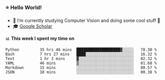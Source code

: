 ### ⭐️ Hello World!

<!--
**hologerry/hologerry** is a ✨ _special_ ✨ repository because its `README.md` (this file) appears on your GitHub profile.

Here are some ideas to get you started:

- 🔭 I’m currently working and studying on Computer Vision
- 🌱 I’m currently learning at Peking University
- 💬 Ask me about 
- 📫 How to reach me: E-mail
- 😄 Pronouns: he/his
- ⚡ Fun fact: Music is the Power
-->


- 🔭 I’m currently studying Computer Vision and doing some cool stuff 🤖
- 🎓 [Google Scholar](https://scholar.google.com/citations?user=3ykqW9wAAAAJ&hl=en)


📊 **This week I spent my time on**

<!--START_SECTION:waka-->

```text
Python         35 hrs 46 mins  ███████████████████▓░░░░░   78.30 %
Bash           7 hrs 27 mins   ████░░░░░░░░░░░░░░░░░░░░░   16.32 %
Text           1 hr 3 mins     ▓░░░░░░░░░░░░░░░░░░░░░░░░   02.32 %
YAML           46 mins         ▒░░░░░░░░░░░░░░░░░░░░░░░░   01.68 %
Markdown       15 mins         ░░░░░░░░░░░░░░░░░░░░░░░░░   00.57 %
JSON           10 mins         ░░░░░░░░░░░░░░░░░░░░░░░░░   00.38 %
```

<!--END_SECTION:waka-->
